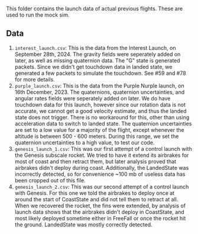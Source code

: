 This folder contains the launch data of actual previous flights. These are used to run the mock sim.

## Data

1. `interest_launch.csv`: This is the data from the Interest Launch, on September 28th, 2024. The gravity fields were seperately added on later, as well as missing quaternion data. The
    "G" state is generated packets. Since we didn't get touchdown data in landed state, we generated a few packets to simulate the touchdown.
    See #59 and #78 for more details.
2. `purple_launch.csv`: This is the data from the Purple Nurple launch, on 16th December, 2023. The quaternions, quaternion         uncertainties, and angular rates fields were seperately
    added on later. We do have touchdown data for this launch, however since our rotation data is not accurate, we cannot get a good velocity estimate, and thus the landed state does not trigger. There is no workaround for this, other than using acceleration data to switch to landed state. The quaternion uncertainties are set to a low value for a majority of the flight, except whenever the altitude is between 500 - 600 meters. During this range, we set the quaternion uncertainties to a high value, to test our code.
3. `genesis_launch_1.csv`: This was our first attempt of a control launch with the Genesis subscale rocket. We tried to have it extend its airbrakes for most of coast and then retract them, but later analysis proved that airbrakes didn't deploy during coast. Additionally, the LandedState was incorrectly detected, so for convenience ~100 mb of useless data has been cropped out of this file.
4. `genesis_launch_2.csv`: This was our second attempt of a control launch with Genesis. For this one we told the airbrakes to deploy once at around the start of CoastState and did not tell them to retract at all. When we recovered the rocket, the fins were extended, by analysis of launch data shows that the airbrakes didn't deploy in CoastState, and most likely deployed sometime either in FreeFall or once the rocket hit the ground. LandedState was mostly correctly detected.